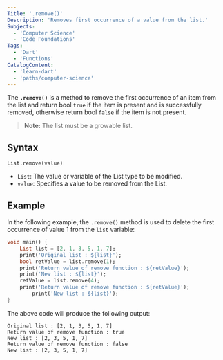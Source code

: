 ```yaml
---
Title: '.remove()'
Description: 'Removes first occurrence of a value from the list.'
Subjects:
  - 'Computer Science'
  - 'Code Foundations'
Tags:
  - 'Dart'
  - 'Functions'
CatalogContent:
  - 'learn-dart'
  - 'paths/computer-science'
---
```


The **`.remove()`** is a method to remove the first occurrence of an item from the list and return bool `true` if the item is present and is successfully removed, otherwise return bool `false` if the item is not present.

> **Note:** The list must be a growable list.

## Syntax

```pseudo
List.remove(value)
```

- `List`: The value or variable of the List type to be modified.
- `value`: Specifies a value to be removed from the List.

## Example

In the following example, the `.remove()` method is used to delete the first occurrence of value 1 from the `list` variable:

```dart
void main() {
	List list = [2, 1, 3, 5, 1, 7];
	print('Original list : ${list}');
	bool retValue = list.remove(1);
	print('Return value of remove function : ${retValue}');
	print('New list : ${list}');
	retValue = list.remove(4);
	print('Return value of remove function : ${retValue}');
        print('New list : ${list}');
}
```

The above code will produce the following output:

```shell
Original list : [2, 1, 3, 5, 1, 7]
Return value of remove function : true
New list : [2, 3, 5, 1, 7]
Return value of remove function : false
New list : [2, 3, 5, 1, 7]
```
